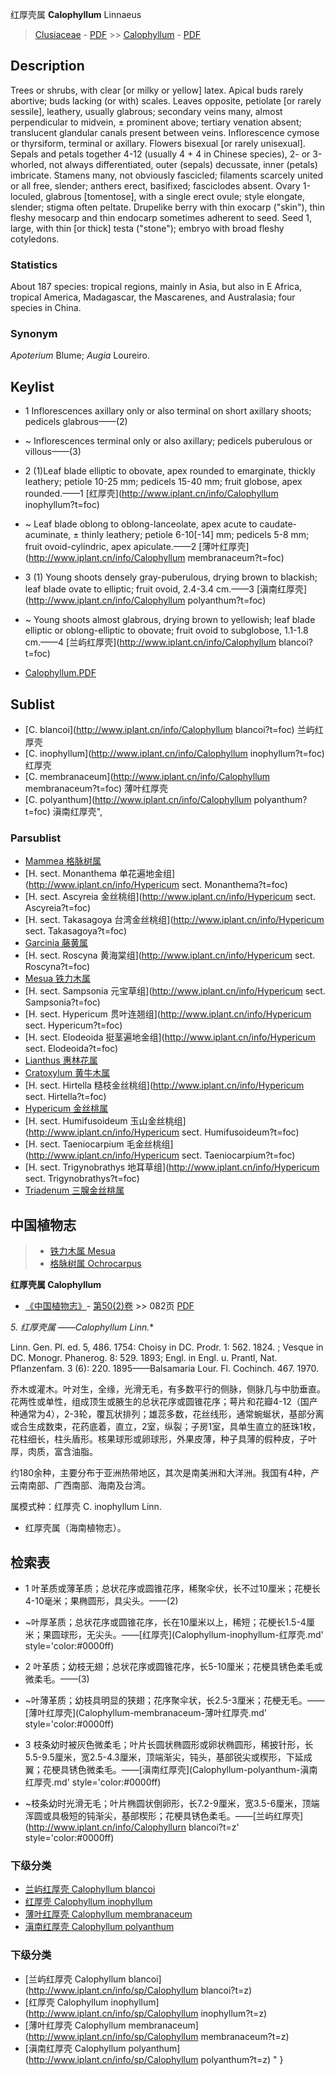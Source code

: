 红厚壳属 **Calophyllum** Linnaeus

> [Clusiaceae](http://www.iplant.cn/info/Clusiaceae?t=foc) - [PDF](http://www.iplant.cn/foc/pdf/Clusiaceae.pdf) >> [Calophyllum](http://www.iplant.cn/info/Calophyllum?t=foc) - [PDF](http://www.iplant.cn/foc/pdf/Calophyllum.pdf)

## Description

Trees or shrubs, with clear [or milky or yellow] latex. Apical buds rarely abortive; buds lacking (or with) scales. Leaves opposite, petiolate [or rarely sessile], leathery, usually glabrous; secondary veins many, almost perpendicular to midvein, ± prominent above; tertiary venation absent; translucent glandular canals present between veins. Inflorescence cymose or thyrsiform, terminal or axillary. Flowers bisexual [or rarely unisexual]. Sepals and petals together 4-12 (usually 4 + 4 in Chinese species), 2- or 3-whorled, not always differentiated, outer (sepals) decussate, inner (petals) imbricate. Stamens many, not obviously fascicled; filaments scarcely united or all free, slender; anthers erect, basifixed; fasciclodes absent. Ovary 1-loculed, glabrous [tomentose], with a single erect ovule; style elongate, slender; stigma often peltate. Drupelike berry with thin exocarp (\"skin\"), thin fleshy mesocarp and thin endocarp sometimes adherent to seed. Seed 1, large, with thin [or thick] testa (\"stone\"); embryo with broad fleshy cotyledons.



### Statistics
About 187 species: tropical regions, mainly in Asia, but also in E Africa, tropical America, Madagascar, the Mascarenes, and Australasia; four species in China.

### Synonym
*Apoterium* Blume; *Augia* Loureiro.


## Keylist

* 1 Inflorescences axillary only or also terminal on short axillary shoots; pedicels glabrous——(2)
* ~ Inflorescences terminal only or also axillary; pedicels puberulous or villous——(3)

* 2 (1)Leaf blade elliptic to obovate, apex rounded to emarginate, thickly leathery; petiole 10-25 mm; pedicels 15-40 mm; fruit globose, apex rounded.——1  [红厚壳](http://www.iplant.cn/info/Calophyllum inophyllum?t=foc)
* ~ Leaf blade oblong to oblong-lanceolate, apex acute to caudate-acuminate, ± thinly leathery; petiole 6-10[-14] mm; pedicels 5-8 mm; fruit ovoid-cylindric, apex apiculate.——2  [薄叶红厚壳](http://www.iplant.cn/info/Calophyllum membranaceum?t=foc)

* 3 (1) Young shoots densely gray-puberulous, drying brown to blackish; leaf blade ovate to elliptic; fruit ovoid, 2.4-3.4 cm.——3  [滇南红厚壳](http://www.iplant.cn/info/Calophyllum polyanthum?t=foc)
* ~ Young shoots almost glabrous, drying brown to yellowish; leaf blade elliptic or oblong-elliptic to obovate; fruit ovoid to subglobose, 1.1-1.8 cm.——4  [兰屿红厚壳](http://www.iplant.cn/info/Calophyllum blancoi?t=foc)


* [Calophyllum.PDF](http://www.iplant.cn/foc/pdf/Calophyllum.pdf)

## Sublist

* [C.  blancoi](http://www.iplant.cn/info/Calophyllum blancoi?t=foc)
 兰屿红厚壳
* [C.  inophyllum](http://www.iplant.cn/info/Calophyllum inophyllum?t=foc)
 红厚壳
* [C.  membranaceum](http://www.iplant.cn/info/Calophyllum membranaceum?t=foc)
 薄叶红厚壳
* [C.  polyanthum](http://www.iplant.cn/info/Calophyllum polyanthum?t=foc) 滇南红厚壳",

### Parsublist

* [Mammea  格脉树属](http://www.iplant.cn/info/Mammea?t=foc)
* [H.  sect. Monanthema  单花遍地金组](http://www.iplant.cn/info/Hypericum sect. Monanthema?t=foc)
* [H.  sect. Ascyreia  金丝桃组](http://www.iplant.cn/info/Hypericum sect. Ascyreia?t=foc)
* [H.  sect. Takasagoya  台湾金丝桃组](http://www.iplant.cn/info/Hypericum sect. Takasagoya?t=foc)
* [Garcinia  藤黄属](http://www.iplant.cn/info/Garcinia?t=foc)
* [H.  sect. Roscyna  黄海棠组](http://www.iplant.cn/info/Hypericum sect. Roscyna?t=foc)
* [Mesua  铁力木属](http://www.iplant.cn/info/Mesua?t=foc)
* [H.  sect. Sampsonia  元宝草组](http://www.iplant.cn/info/Hypericum sect. Sampsonia?t=foc)
* [H.  sect. Hypericum  贯叶连翘组](http://www.iplant.cn/info/Hypericum sect. Hypericum?t=foc)
* [H.  sect. Elodeoida  挺茎遍地金组](http://www.iplant.cn/info/Hypericum sect. Elodeoida?t=foc)
* [Lianthus  惠林花属](http://www.iplant.cn/info/Lianthus?t=foc)
* [Cratoxylum  黄牛木属](http://www.iplant.cn/info/Cratoxylum?t=foc)
* [H.  sect. Hirtella  糙枝金丝桃组](http://www.iplant.cn/info/Hypericum sect. Hirtella?t=foc)
* [Hypericum  金丝桃属](http://www.iplant.cn/info/Hypericum?t=foc)
* [H.  sect. Humifusoideum  玉山金丝桃组](http://www.iplant.cn/info/Hypericum sect. Humifusoideum?t=foc)
* [H.  sect. Taeniocarpium  毛金丝桃组](http://www.iplant.cn/info/Hypericum sect. Taeniocarpium?t=foc)
* [H.  sect. Trigynobrathys  地耳草组](http://www.iplant.cn/info/Hypericum sect. Trigynobrathys?t=foc)
* [Triadenum  三腺金丝桃属](http://www.iplant.cn/info/Triadenum?t=foc)

## 中国植物志

> * [铁力木属  Mesua](http://www.iplant.cn/info/Mesua?t=z)
> * [格脉树属  Ochrocarpus](http://www.iplant.cn/info/Ochrocarpus?t=z)


**红厚壳属 Calophyllum**

* [《中国植物志》](http://www.iplant.cn/frps)- [第50(2)卷](http://www.iplant.cn/frps/vol/50(2)) >> 082页 [PDF](http://www.iplant.cn/frps/pdf/50(2)/082y.pdf)


**5. 红厚壳属* ——Calophyllum Linn.**

Linn. Gen. Pl. ed. 5, 486. 1754: Choisy in DC. Prodr. 1: 562. 1824. ; Vesque in DC. Monogr. Phanerog. 8: 529. 1893; Engl. in Engl. u. Prantl, Nat. Pflanzenfam. 3 (6): 220. 1895——Balsamaria Lour. Fl. Cochinch. 467. 1970.

乔木或灌木。叶对生，全缘，光滑无毛，有多数平行的侧脉，侧脉几与中肋垂直。花两性或单性，组成顶生或腋生的总状花序或圆锥花序；萼片和花瓣4-12（国产种通常为4），2-3轮，覆瓦状排列；雄蕊多数，花丝线形，通常蜿蜒状，基部分离或合生成数束，花药底着，直立，2室，纵裂；子房1室，具单生直立的胚珠1枚，花柱细长，柱头盾形。核果球形或卵球形，外果皮薄，种子具薄的假种皮，子叶厚，肉质，富含油脂。

约180余种，主要分布于亚洲热带地区，其次是南美洲和大洋洲。我国有4种，产云南南部、广西南部、海南及台湾。

属模式种：红厚壳 C. inophyllum Linn.

* 红厚壳属（海南植物志）。

## 检索表

* 1 叶革质或薄革质；总状花序或圆锥花序，稀聚伞伏，长不过10厘米；花梗长4-10毫米；果椭圆形，具尖头。——(2)
* ~叶厚革质；总状花序或圆锥花序，长在10厘米以上，稀短；花梗长1.5-4厘米；果圆球形，无尖头。——[红厚壳](Calophyllum-inophyllum-红厚壳.md'  style='color:#0000ff)


* 2 叶革质；幼枝无翅；总状花序或圆锥花序，长5-10厘米；花梗具锈色柔毛或微柔毛。——(3)
* ~叶薄革质；幼枝具明显的狭翅；花序聚伞状，长2.5-3厘米；花梗无毛。——[薄叶红厚壳](Calophyllum-membranaceum-薄叶红厚壳.md'  style='color:#0000ff)


* 3 枝条幼时被灰色微柔毛；叶片长圆状椭圆形或卵状椭圆形，稀披针形，长5.5-9.5厘米，宽2.5-4.3厘米，顶端渐尖，钝头，基部锐尖或楔形，下延成翼；花梗具锈色微柔毛。——[滇南红厚壳](Calophyllum-polyanthum-滇南红厚壳.md'  style='color:#0000ff)

* ~枝条幼时光滑无毛；叶片椭圆状倒卵形，长7.2-9厘米，宽3.5-6厘米，顶端浑圆或具极短的钝渐尖，基部楔形；花梗具锈色柔毛。——[兰屿红厚壳](http://www.iplant.cn/info/Calophyllurn blancoi?t=z'  style='color:#0000ff)

### 下级分类
* [兰屿红厚壳  Calophyllum blancoi](Calophyllum-blancoi-兰屿红厚壳.md)
* [红厚壳  Calophyllum inophyllum](Calophyllum-inophyllum-红厚壳.md)
* [薄叶红厚壳  Calophyllum membranaceum](Calophyllum-membranaceum-薄叶红厚壳.md)
* [滇南红厚壳  Calophyllum polyanthum](Calophyllum-polyanthum-滇南红厚壳.md)

### 下级分类
* [兰屿红厚壳  Calophyllum blancoi](http://www.iplant.cn/info/sp/Calophyllum blancoi?t=z)
* [红厚壳  Calophyllum inophyllum](http://www.iplant.cn/info/sp/Calophyllum inophyllum?t=z)
* [薄叶红厚壳  Calophyllum membranaceum](http://www.iplant.cn/info/sp/Calophyllum membranaceum?t=z)
* [滇南红厚壳  Calophyllum polyanthum](http://www.iplant.cn/info/sp/Calophyllum polyanthum?t=z)
"
}